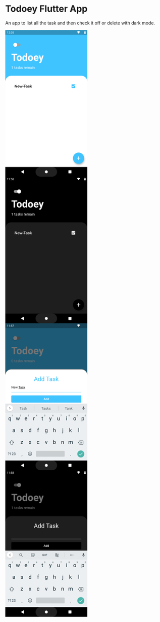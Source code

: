 # Todoey Flutter App

An app to list all the task and then check it off or delete with dark mode.

<img align="left" alt="Home Screen Light Theme" width="260px" src="images/Screenshot_1622183732.png" />
<img align="left" alt="Home Screen Dark Theme" width="260px" src="images/Screenshot_1622183307.png" />

<br>
<br>

<img align="left" alt="Add task Light Theme" width="260px" src="images/Screenshot_1622183278.png" />
<img align="left" alt="Add task Dark Theme" width="260px" src="images/Screenshot_1622183312.png" />
